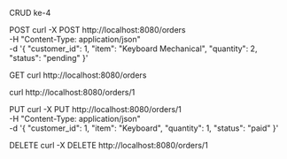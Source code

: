 CRUD ke-4

POST
curl -X POST http://localhost:8080/orders \
-H "Content-Type: application/json" \
-d '{
  "customer_id": 1,
  "item": "Keyboard Mechanical",
  "quantity": 2,
  "status": "pending"
}'

GET
curl http://localhost:8080/orders

curl http://localhost:8080/orders/1


PUT
curl -X PUT http://localhost:8080/orders/1 \
-H "Content-Type: application/json" \
-d '{
  "customer_id": 1,
  "item": "Keyboard",
  "quantity": 1,
  "status": "paid"
}'

DELETE
curl -X DELETE http://localhost:8080/orders/1